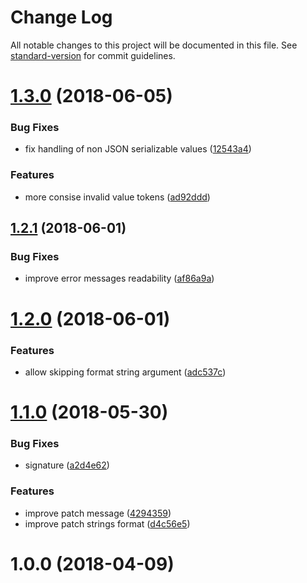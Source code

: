 # Change Log

All notable changes to this project will be documented in this file. See [standard-version](https://github.com/conventional-changelog/standard-version) for commit guidelines.

<a name="1.3.0"></a>
# [1.3.0](https://github.com/medikoo/sprintf-kit/compare/v1.2.1...v1.3.0) (2018-06-05)


### Bug Fixes

* fix handling of non JSON serializable values ([12543a4](https://github.com/medikoo/sprintf-kit/commit/12543a4))


### Features

* more consise invalid value tokens ([ad92ddd](https://github.com/medikoo/sprintf-kit/commit/ad92ddd))



<a name="1.2.1"></a>
## [1.2.1](https://github.com/medikoo/sprintf-kit/compare/v1.2.0...v1.2.1) (2018-06-01)


### Bug Fixes

* improve error messages readability ([af86a9a](https://github.com/medikoo/sprintf-kit/commit/af86a9a))



<a name="1.2.0"></a>
# [1.2.0](https://github.com/medikoo/sprintf-kit/compare/v1.1.0...v1.2.0) (2018-06-01)


### Features

* allow skipping format string argument ([adc537c](https://github.com/medikoo/sprintf-kit/commit/adc537c))



<a name="1.1.0"></a>
# [1.1.0](https://github.com/medikoo/sprintf-kit/compare/v1.0.0...v1.1.0) (2018-05-30)


### Bug Fixes

* signature ([a2d4e62](https://github.com/medikoo/sprintf-kit/commit/a2d4e62))


### Features

* improve patch message ([4294359](https://github.com/medikoo/sprintf-kit/commit/4294359))
* improve patch strings format ([d4c56e5](https://github.com/medikoo/sprintf-kit/commit/d4c56e5))



<a name="1.0.0"></a>
# 1.0.0 (2018-04-09)
